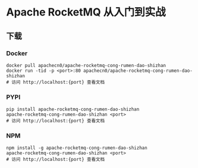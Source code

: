 # Apache RocketMQ 从入门到实战

## 下载

### Docker

```
docker pull apachecn0/apache-rocketmq-cong-rumen-dao-shizhan
docker run -tid -p <port>:80 apachecn0/apache-rocketmq-cong-rumen-dao-shizhan
# 访问 http://localhost:{port} 查看文档
```

### PYPI

```
pip install apache-rocketmq-cong-rumen-dao-shizhan
apache-rocketmq-cong-rumen-dao-shizhan <port>
# 访问 http://localhost:{port} 查看文档
```

### NPM

```
npm install -g apache-rocketmq-cong-rumen-dao-shizhan
apache-rocketmq-cong-rumen-dao-shizhan <port>
# 访问 http://localhost:{port} 查看文档
```
